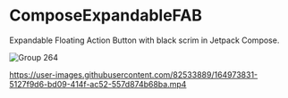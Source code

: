 # ComposeExpandableFAB

Expandable Floating Action Button with black scrim in Jetpack Compose.


![Group 264](https://user-images.githubusercontent.com/82533889/164973826-5ee089d0-e0a6-4e66-8f8d-e89c94dbdb1d.png)


https://user-images.githubusercontent.com/82533889/164973831-5127f9d6-bd09-414f-ac52-557d874b68ba.mp4

